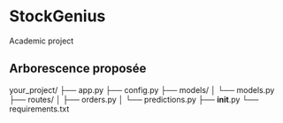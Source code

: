 # StockGenius
Academic project
## Arborescence proposée
your_project/
├── app.py
├── config.py
├── models/
│   └── models.py
├── routes/
│   ├── orders.py
│   └── predictions.py
├── __init__.py
└── requirements.txt
